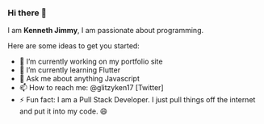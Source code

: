 ### Hi there 👋

I am **Kenneth Jimmy**, I am passionate about programming.

Here are some ideas to get you started:

- 🔭 I’m currently working on my portfolio site
- 🌱 I’m currently learning Flutter
- 💬 Ask me about anything Javascript
- 📫 How to reach me: @glitzyken17 [Twitter]
- ⚡ Fun fact: I am a Pull Stack Developer. I just pull things off the internet and put it into my code. 😄

<!-- - 👯 I’m looking to collaborate on ... -->
<!-- - 🤔 I’m looking for help with ... -->
<!-- - 😄 Pronouns: ... -->
